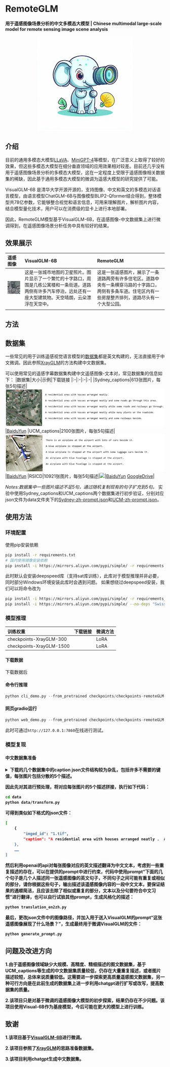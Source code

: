 # RemoteGLM
**用于遥感图像场景分析的中文多模态大模型 | Chinese multimodal large-scale model for remote sensing image scene analysis**
<p align="center" width="100%">
<img src="images/logo.jpeg" alt="RemoteGLM" width = "300" height = "300"">
</p>

## 介绍
目前的通用多模态大模型[LLaVA](https://github.com/haotian-liu/LLaVA)、[MiniGPT-4](https://github.com/Vision-CAIR/MiniGPT-4)等模型，在广泛意义上取得了较好的效果，但这些多模态大模型在细分垂直领域的应用效果相对较差。目前还几乎没有用于遥感图像场景分析的多模态大模型，这在一定程度上受限于遥感图像相关数据集的稀缺，因此基于通用多模态大模型的微调为遥感大模型的研究提供了可能。

VisualGLM-6B 是清华大学开源开源的，支持图像、中文和英文的多模态对话语言模型，由语言模型ChatGLM-6B与图像模型BLIP2-Qformer结合得到，整体模型共78亿参数，它能够整合视觉和语言信息，可用来理解图片，解析图片内容，结合模型量化技术，用户可以在消费级的显卡上进行本地部署。

因此，RemoteGLM模型基于VisualGLM-6B，在遥感图像-中文数据集上进行微调得到，在遥感图像场景分析任务中具有较好的结果。

## 效果展示
|遥感图像|VisualGLM-6B|RemoteGLM|
|:-|:-|:-|
|![](images/RSICD_00005.jpg) | 这是一张城市地图的卫星照片。图片显示了一个繁忙的十字路口，周围是几栋公寓楼和一条街道。道路两侧有许多汽车停泊，远处还有一座大型建筑物。天空晴朗，云朵漂浮在天空中。 | 这是一张遥感图片，展示了一条道路两旁有许多住宅区。道路中央有一条横穿马路的十字路口，两侧有多条车道。住宅区内有一些房屋整齐排列，道路尽头有一个大型公园。|
| | |
## 方法

## 数据集
一些常见的用于训练遥感视觉语言模型的[数据集](https://github.com/lzw-lzw/awesome-remote-sensing-vision-language-models#dataset)都是英文构建的，无法直接用于中文微调。因此参照[XrayGLM](https://github.com/WangRongsheng/XrayGLM)的方法构建中文数据集。

可以使用常见的遥感字幕数据集构建中文遥感图像-文本对，常见数据集的信息如下：
|数据集|大小|示例|下载链接
|:-|:-|:-|:-|
|Sydney_captions|613张图片，每张5句描述|![](images/sydney_example.jpg)|[BaiduYun](https://pan.baidu.com/s/1hujEmcG#list/path=%2F)
|UCM_captions|2100张图片，每张5句描述|![](images/ucm_example.jpg)|[BaiduYun](https://pan.baidu.com/s/1mjPToHq)
|RSICD|10921张图片，每张5句描述|![](images/rsicd_example.bmp)|[BaiduYun](https://pan.baidu.com/s/1bp71tE3#list/path=%2F) [GoogleDrive](https://drive.google.com/open?id=0B1jt7lJDEXy3aE90cG9YSl9ScUk)|

*Notes:数据集中一些图片描述不足5句，通过随机复制现有的句子扩充到5句。*
实验中使用Sydney_captions和UCM_captions两个数据集进行初步验证，分别对应json文件为data文件夹下的[Sydney-zh-prompt.json](data/Sydney-zh-prompt.json)和[UCM-zh-prompt.json](data/UCM-zh-prompt.json)。
## 使用方法

### 环境配置
使用pip安装依赖
```bash
pip install -r requirements.txt
# 国内使用镜像安装依赖
pip install -i https://mirrors.aliyun.com/pypi/simple/ -r requirements.txt
```
此时默认会安装deepspeed库（支持sat库训练），此库对于模型推理并非必要，同时部分Windows环境安装此库时会遇到问题。 如果想绕过deepspeed安装，我们可以将命令改为
```bash
pip install -i https://mirrors.aliyun.com/pypi/simple/ -r requirements_wo_ds.txt
pip install -i https://mirrors.aliyun.com/pypi/simple/ --no-deps "SwissArmyTransformer>=0.3.6"
```

### 模型推理
|训练权重|下载链接|微调方法|
|:-|:-|:-|
|checkpoints-XrayGLM-300|  |LoRA|
|checkpoints-XrayGLM-1500|  |LoRA|

#### 下载数据
下载数据后
#### 命令行推理
```python
python cli_demo.py --from_pretrained checkpoints/checkpoints-remoteGLM-1500
```
#### 网页gradio运行
```python
python web_demo.py --from_pretrained checkpoints/checkpoints-remoteGLM-1500
```
此时可通过`http://127.0.0.1:7860`在线进行测试。

### 模型复现
#### 中文数据集准备
<details><summary><b>下载的几个数据集中的caption json文件结构较为杂乱，包括许多不需要的键值，每张图片包括分散的5个描述。<b></summary>

```json
{
	"images": [{
		"sentids": [0,
		1,
		2,
		3,
		4],
		"imgid": 0,
		"sentences": [{
			"tokens": ["A",
			"residential",
			"area",
			"with",
			"houses",
			"arranged",
			"neatly"],
			"raw": "A residential area with houses arranged neatly .",
			"imgid": 0,
			"sentid": 0
		},
		{
			"tokens": ["A",
			"residential",
			"area",
			"with",
			"houses",
			"arranged",
			"neatly",
			"and",
			"some",
			"roads",
			"go",
			"through",
			"this",
			"area"],
			"raw": "A residential area with houses arranged neatly and some roads go through this area .",
			"imgid": 0,
			"sentid": 1
		},
		{
			"tokens": ["A",
			"residential",
			"area",
			"with",
			"houses",
			"arranged",
			"neatly",
			"while",
			"some",
			"roads",
			"and",
			"railways",
			"go",
			"through"],
			"raw": "A residential area with houses arranged neatly while some roads and railways go through .",
			"imgid": 0,
			"sentid": 2
		},
		{
			"tokens": ["A",
			"residential",
			"area",
			"with",
			"houses",
			"arranged",
			"neatly",
			"while",
			"many",
			"plants",
			"on",
			"the",
			"roadside"],
			"raw": "A residential area with houses arranged neatly while many plants on the roadside .",
			"imgid": 0,
			"sentid": 3
		},
		{
			"tokens": ["A",
			"residential",
			"area",
			"with",
			"houses",
			"arranged",
			"neatly",
			"and",
			"some",
			"railways",
			"beside"],
			"raw": "A residential area with houses arranged neatly and some railways beside .",
			"imgid": 0,
			"sentid": 4
		}],
		"split": "train",
		"filename": "1.tif"
	},
  ……
]}
```
</details>
  
因此先对其进行预处理，将对应每张图片的5个描述拼接，执行如下代码：
```bash
cd data
python data/transform.py
```
可得到类似如下格式的json文件：

```bash
[
    {
        "imged_id": "1.tif",
        "caption": "A residential area with houses arranged neatly .  A residential area with houses arranged neatly and some roads go through this area .  A residential area with houses arranged neatly while some roads and railways go through .  A residential area with houses arranged neatly while many plants on the roadside .  A residential area with houses arranged neatly and some railways beside .  "
    },
    ……
]
```
然后利用openai的api对每张图像对应的英文描述翻译为中文文本，考虑到一些重复描述的存在，可以在提供的prompt中进行约束，代码中使用prompt“下面的几个句子是几个人描述同一张遥感图像的英文句子，不同句子之间可能有重复或相似的部分，请你根据这些句子，输出描述该遥感图像内容的一段中文文本，要保证结果的通顺简洁，且应该去除了相似或重复的部分，文本以及分句要符合中文习惯”进行翻译，也可以自行试验其他prompt，生成风格化的描述：
```bash
python translation_en2zh.py
```

最后，更改json文件中的图像路径，并加入用于送入VisualGLM的prompt“这张遥感图像展现了什么场景？”，生成最终用于微调VisualGLM的文件：
```bash
python generate_prompt.py
```

## 问题及改进方向
1.由于遥感图像领域缺少大规模、高精度、精细描述的图文数据集，基于UCM_captions等生成的中文数据集质量较低，仍存在大量重复描述，或者图片描述较短，总体来说质量较低。这需要进一步探索更高质量遥感图文数据集，另一种可行方向是在此前生成的数据集上进一步利用chatgpt进行扩写或改写，提高数据集的质量。

2.该项目只是对基于微调的遥感图像大模型的初步探索，结果仍存在不少问题。该项目使用Visual-6B作为基座模型，今后可能在更大的模型上进行训练。

## 致谢
1.该项目基于[VisualGLM-6B](https://github.com/THUDM/VisualGLM-6B)进行微调。

2.该项目参照了[XrayGLM](https://github.com/WangRongsheng/XrayGLM)的思路准备数据集。

3.该项目利用chatgpt生成中文数据集。







